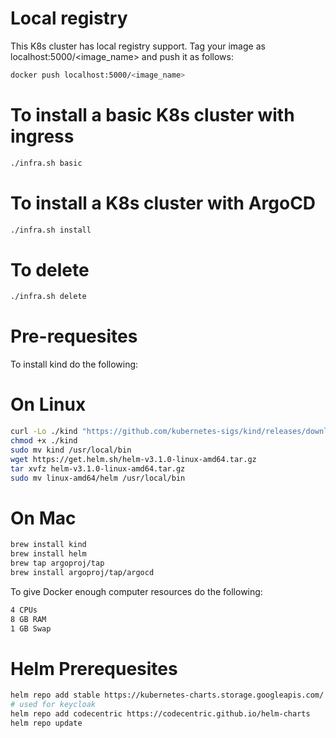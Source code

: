 # Local registry
This K8s cluster has local registry support. Tag your image as localhost:5000/<image_name> and push it as follows:
```bash
docker push localhost:5000/<image_name>
```

# To install a basic K8s cluster with ingress
```bash
./infra.sh basic
```

# To install a K8s cluster with ArgoCD
```bash
./infra.sh install
```
# To delete
```bash
./infra.sh delete
```

Pre-requesites
==============
To install kind do the following:

On Linux
========
```bash
curl -Lo ./kind "https://github.com/kubernetes-sigs/kind/releases/download/v0.7.0/kind-$(uname)-amd64"
chmod +x ./kind
sudo mv kind /usr/local/bin
wget https://get.helm.sh/helm-v3.1.0-linux-amd64.tar.gz
tar xvfz helm-v3.1.0-linux-amd64.tar.gz
sudo mv linux-amd64/helm /usr/local/bin
```

On Mac
===
```bash
brew install kind
brew install helm
brew tap argoproj/tap
brew install argoproj/tap/argocd
```
To give Docker enough computer resources do the following:
```bash
4 CPUs
8 GB RAM
1 GB Swap
```
Helm Prerequesites
=================
```bash
helm repo add stable https://kubernetes-charts.storage.googleapis.com/
# used for keycloak
helm repo add codecentric https://codecentric.github.io/helm-charts
helm repo update
```
